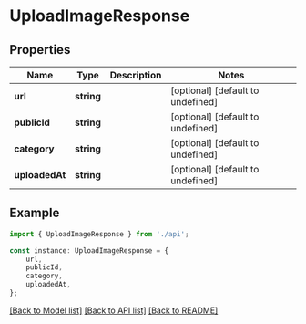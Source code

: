 # UploadImageResponse


## Properties

Name | Type | Description | Notes
------------ | ------------- | ------------- | -------------
**url** | **string** |  | [optional] [default to undefined]
**publicId** | **string** |  | [optional] [default to undefined]
**category** | **string** |  | [optional] [default to undefined]
**uploadedAt** | **string** |  | [optional] [default to undefined]

## Example

```typescript
import { UploadImageResponse } from './api';

const instance: UploadImageResponse = {
    url,
    publicId,
    category,
    uploadedAt,
};
```

[[Back to Model list]](../README.md#documentation-for-models) [[Back to API list]](../README.md#documentation-for-api-endpoints) [[Back to README]](../README.md)
